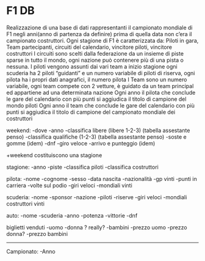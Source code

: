 # F1 DB

Realizzazione di una base di dati rappresentanti il campionato mondiale di F1 negli anni(anno di partenza da definire) prima di quella data non c’era il campionato costruttori.
Ogni stagione di F1 è caratterizzata da: Piloti in gara, Team partecipanti, circuiti del calendario, vincitore piloti, vincitore costruttori
I circuiti sono scelti dalla federazione da un insieme di piste sparse in tutto il mondo, ogni nazione può contenere più di una pista o nessuna.
I piloti vengono assunti dai vari team a inizio stagione ogni scuderia ha 2 piloti “guidanti” e un numero variabile di piloti di riserva, ogni pilota ha i propri dati anagrafici, il numero pilota
I Team sono un numero variabile, ogni team compete con 2 vetture, è guidato da un team principal ed appartiene ad una determinata nazione
Ogni anno il pilota che conclude le gare del calendario con più punti si aggiudica il titolo di campione del mondo piloti
Ogni anno il team che conclude le gare del calendario con più punti si aggiudica il titolo di campione del campionato mondiale dei costruttori




weekend:
-dove
-anno
-classifica libere (libere 1-2-3) (tabella assestante penso)
-classifica qualifiche (1-2-3) (tabella assestante penso)
-soste e gomme (idem)
-dnf
-giro veloce
-arrivo e punteggio (idem)


+weekend costituiscono una stagione

stagione:
-anno
-piste
-classifica piloti
-classifica costruttori


pilota:
-nome
-cognome
-sesso
-data nascita
-nazionalità
-gp vinti
-punti in carriera
-volte sul podio
-giri veloci
-mondiali vinti

scuderia:
-nome
-sponsor
-nazione
-piloti
-riserve
-giri veloci
-mondiali costruttori vinti

auto:
-nome
-scuderia
-anno
-potenza
-vittorie
-dnf


biglietti venduti
-uomo
-donna ? really?
-bambini 
-prezzo uomo
-prezzo donna?
-prezzo bambini

 ----------------------------------------------------------------------


Campionato:
-Anno
